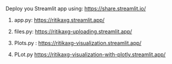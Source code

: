 Deploy you Streamlit app using:
https://share.streamlit.io/

1. app.py:
https://ritikaxg.streamlit.app/

2. files.py:
   https://ritikaxg-uploading.streamlit.app/

3. Plots.py :
   https://ritikaxg-visualization.streamlit.app/

4. PLot.py
   https://ritikaxg-visualization-with-plotly.streamlit.app/
